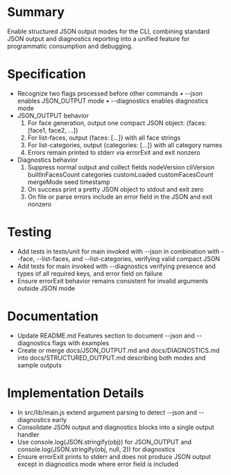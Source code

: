 # Summary

Enable structured JSON output modes for the CLI, combining standard JSON output and diagnostics reporting into a unified feature for programmatic consumption and debugging.

# Specification

- Recognize two flags processed before other commands
  • --json enables JSON_OUTPUT mode
  • --diagnostics enables diagnostics mode
- JSON_OUTPUT behavior
  1. For face generation, output one compact JSON object: {faces: [face1, face2, ...]}
  2. For list-faces, output {faces: [...]} with all face strings
  3. For list-categories, output {categories: [...]} with all category names
  4. Errors remain printed to stderr via errorExit and exit nonzero
- Diagnostics behavior
  1. Suppress normal output and collect fields
     nodeVersion cliVersion builtInFacesCount categories customLoaded customFacesCount mergeMode seed timestamp
  2. On success print a pretty JSON object to stdout and exit zero
  3. On file or parse errors include an error field in the JSON and exit nonzero

# Testing

- Add tests in tests/unit for main invoked with --json in combination with --face, --list-faces, and --list-categories, verifying valid compact JSON
- Add tests for main invoked with --diagnostics verifying presence and types of all required keys, and error field on failure
- Ensure errorExit behavior remains consistent for invalid arguments outside JSON mode

# Documentation

- Update README.md Features section to document --json and --diagnostics flags with examples
- Create or merge docs/JSON_OUTPUT.md and docs/DIAGNOSTICS.md into docs/STRUCTURED_OUTPUT.md describing both modes and sample outputs

# Implementation Details

- In src/lib/main.js extend argument parsing to detect --json and --diagnostics early
- Consolidate JSON output and diagnostics blocks into a single output handler
- Use console.log(JSON.stringify(obj)) for JSON_OUTPUT and console.log(JSON.stringify(obj, null, 2)) for diagnostics
- Ensure errorExit prints to stderr and does not produce JSON output except in diagnostics mode where error field is included